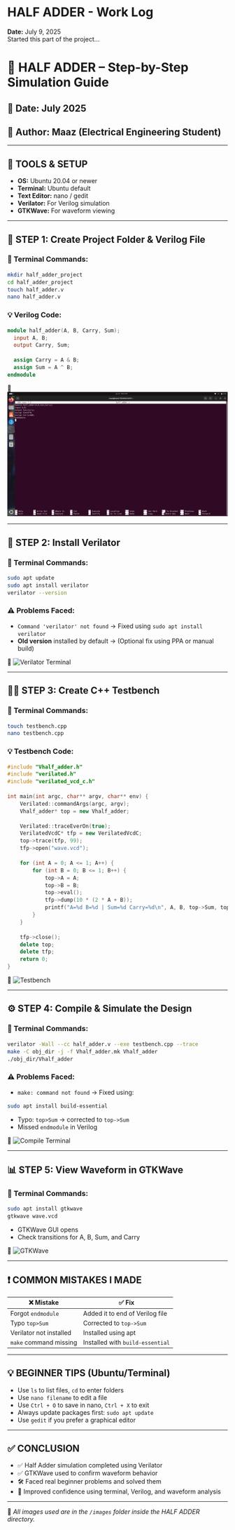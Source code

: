 # HALF ADDER - Work Log
**Date:** July 9, 2025  
Started this part of the project...

# 🧮 HALF ADDER – Step-by-Step Simulation Guide

## 📅 Date: July 2025  
## 👤 Author: Maaz (Electrical Engineering Student)

---

## 🔧 TOOLS & SETUP

- **OS:** Ubuntu 20.04 or newer
- **Terminal:** Ubuntu default
- **Text Editor:** nano / gedit
- **Verilator:** For Verilog simulation
- **GTKWave:** For waveform viewing

---

## 📁 STEP 1: Create Project Folder & Verilog File

### 📌 Terminal Commands:
```bash
mkdir half_adder_project
cd half_adder_project
touch half_adder.v
nano half_adder.v
```

### 💡 Verilog Code:
```verilog
module half_adder(A, B, Carry, Sum);
  input A, B;
  output Carry, Sum;

  assign Carry = A & B;
  assign Sum = A ^ B;
endmodule
```

📸 ![Half Adder Code](https://github.com/MAAZ740/JOURNEY/blob/4709539381940c28312269a55ec2901f51ee3b69/HALF%20ADDER/half_adder.v.jpeg)

---

## 🧪 STEP 2: Install Verilator

### 📌 Terminal Commands:
```bash
sudo apt update
sudo apt install verilator
verilator --version
```

### ⚠️ Problems Faced:
- `Command 'verilator' not found` → Fixed using `sudo apt install verilator`
- **Old version** installed by default → (Optional fix using PPA or manual build)

📸 ![Verilator Terminal](images/verilator_installed.png)

---

## 👨‍💻 STEP 3: Create C++ Testbench

### 📌 Terminal Commands:
```bash
touch testbench.cpp
nano testbench.cpp
```

### 💡 Testbench Code:
```cpp
#include "Vhalf_adder.h"
#include "verilated.h"
#include "verilated_vcd_c.h"

int main(int argc, char** argv, char** env) {
    Verilated::commandArgs(argc, argv);
    Vhalf_adder* top = new Vhalf_adder;

    Verilated::traceEverOn(true);
    VerilatedVcdC* tfp = new VerilatedVcdC;
    top->trace(tfp, 99);
    tfp->open("wave.vcd");

    for (int A = 0; A <= 1; A++) {
        for (int B = 0; B <= 1; B++) {
            top->A = A;
            top->B = B;
            top->eval();
            tfp->dump(10 * (2 * A + B));
            printf("A=%d B=%d | Sum=%d Carry=%d\n", A, B, top->Sum, top->Carry);
        }
    }

    tfp->close();
    delete top;
    delete tfp;
    return 0;
}
```

📸 ![Testbench](images/testbench.png)

---

## ⚙️ STEP 4: Compile & Simulate the Design

### 📌 Terminal Commands:
```bash
verilator -Wall --cc half_adder.v --exe testbench.cpp --trace
make -C obj_dir -j -f Vhalf_adder.mk Vhalf_adder
./obj_dir/Vhalf_adder
```

### ⚠️ Problems Faced:
- `make: command not found` → Fixed using:
```bash
sudo apt install build-essential
```
- Typo: `top>Sum` → corrected to `top->Sum`
- Missed `endmodule` in Verilog

📸 ![Compile Terminal](images/compile_error_fixed.png)

---

## 📊 STEP 5: View Waveform in GTKWave

### 📌 Terminal Commands:
```bash
sudo apt install gtkwave
gtkwave wave.vcd
```

- GTKWave GUI opens
- Check transitions for A, B, Sum, and Carry

📸 ![GTKWave](images/waveform.png)

---

## ❗ COMMON MISTAKES I MADE

| ❌ Mistake | ✅ Fix |
|-----------|--------|
| Forgot `endmodule` | Added it to end of Verilog file |
| Typo `top>Sum` | Corrected to `top->Sum` |
| Verilator not installed | Installed using apt |
| `make` command missing | Installed with `build-essential` |

---

## 💡 BEGINNER TIPS (Ubuntu/Terminal)

- Use `ls` to list files, `cd` to enter folders
- Use `nano filename` to edit a file
- Use `Ctrl + O` to save in nano, `Ctrl + X` to exit
- Always update packages first: `sudo apt update`
- Use `gedit` if you prefer a graphical editor

---

## ✅ CONCLUSION

- ✅ Half Adder simulation completed using Verilator
- ✅ GTKWave used to confirm waveform behavior
- 🛠️ Faced real beginner problems and solved them
- 🧠 Improved confidence using terminal, Verilog, and waveform analysis

---

📁 *All images used are in the `/images` folder inside the HALF ADDER directory.*

